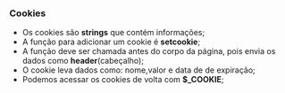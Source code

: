 ### Cookies

- Os cookies são **strings** que contém informações;
- A função para adicionar um cookie é **setcookie**;
- A função deve ser chamada antes do corpo da página, pois envia os dados como **header**(cabeçalho);
- O cookie leva dados como: nome,valor e data de de expiração;
- Podemos acessar os cookies de volta com **$\_COOKIE**;
